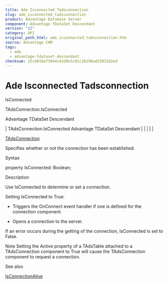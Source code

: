 ```yaml
---
title: Ade Isconnected Tadsconnection
slug: ade_isconnected_tadsconnection
product: Advantage Database Server
component: Advantage TDataSet Descendant
version: "12"
category: API
original_path_html: ade_isconnected_tadsconnection.htm
source: Advantage CHM
tags:
  - ade
  - advantage-tdataset-descendant
checksum: 15cd818e73044c41d9e5c01c1b298ad25015d2ed
---
```


# Ade Isconnected Tadsconnection

IsConnected

TAdsConnection.IsConnected

Advantage TDataSet Descendant

| TAdsConnection.IsConnected  Advantage TDataSet Descendant |  |  |  |  |

[TAdsConnection](ade_tadsconnection_7.md)

Specifies whether or not the connection has been established.

Syntax

property IsConnected: Boolean;

Description

Use IsConnected to determine or set a connection.

Setting IsConnected to True:

- Triggers the OnConnect event handler if one is defined for the connection component.

- Opens a connection to the server.

If an error occurs during the getting of the connection, IsConnected is set to False.

Note Setting the Active property of a TAdsTable attached to a TAdsConnection component to True will cause the TAdsConnection component to request a connection.

See also

[IsConnectionAlive](ade_isconnectionalive_tadsconnection.md)
